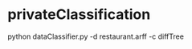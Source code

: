 privateClassification
=====================
python dataClassifier.py -d restaurant.arff -c diffTree
